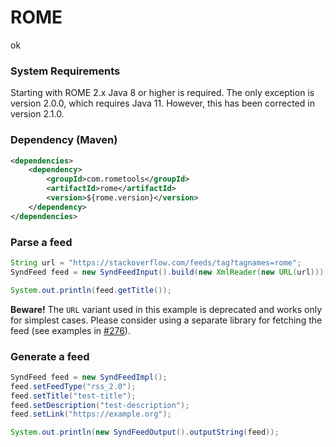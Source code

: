 # ROME
ok

### System Requirements
Starting with ROME 2.x Java 8 or higher is required. The only exception is version 2.0.0, which requires Java 11. However, this has been corrected in version 
2.1.0.

### Dependency (Maven)
```xml
<dependencies>
    <dependency>
        <groupId>com.rometools</groupId>
        <artifactId>rome</artifactId>
        <version>${rome.version}</version>
    </dependency>
</dependencies>
```

### Parse a feed
```java
String url = "https://stackoverflow.com/feeds/tag?tagnames=rome";
SyndFeed feed = new SyndFeedInput().build(new XmlReader(new URL(url)));

System.out.println(feed.getTitle());
```
**Beware!** The `URL` variant used in this example is deprecated and works only for simplest cases. Please consider using a separate library for fetching the 
feed (see examples in [#276](https://github.com/rometools/rome/issues/276)).

### Generate a feed
```java
SyndFeed feed = new SyndFeedImpl();
feed.setFeedType("rss_2.0");
feed.setTitle("test-title");
feed.setDescription("test-description");
feed.setLink("https://example.org");

System.out.println(new SyndFeedOutput().outputString(feed));
```
